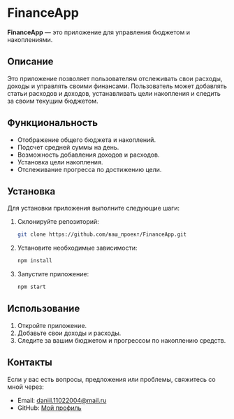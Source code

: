 
# FinanceApp

**FinanceApp** — это приложение для управления бюджетом и накоплениями.

## Описание

Это приложение позволяет пользователям отслеживать свои расходы, доходы и управлять своими финансами. Пользователь может добавлять статьи расходов и доходов, устанавливать цели накопления и следить за своим текущим бюджетом.

## Функциональность

- Отображение общего бюджета и накоплений.
- Подсчет средней суммы на день.
- Возможность добавления доходов и расходов.
- Установка цели накопления.
- Отслеживание прогресса по достижению цели.

## Установка

Для установки приложения выполните следующие шаги:

1. Склонируйте репозиторий:
   ```bash
   git clone https://github.com/ваш_проект/FinanceApp.git
   ```

2. Установите необходимые зависимости:
   ```bash
   npm install
   ```

3. Запустите приложение:
   ```bash
   npm start
   ```

## Использование

1. Откройте приложение.
2. Добавьте свои доходы и расходы.
3. Следите за вашим бюджетом и прогрессом по накоплению средств.

## Контакты

Если у вас есть вопросы, предложения или проблемы, свяжитесь со мной через:

- Email: daniil.11022004@mail.ru
- GitHub: [Мой профиль](https://https://github.com/Diodman)

